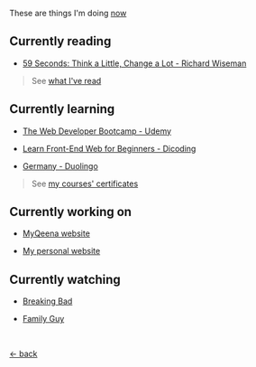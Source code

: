 These are things I'm doing [now](https://nownownow.com)

## Currently reading

-   [59 Seconds: Think a Little, Change a Lot - Richard Wiseman](https://www.goodreads.com/book/show/6340948-59-seconds)

> See [what I've read](https://www.goodreads.com/review/list/123404048-muhammad-mufid?shelf=read)

## Currently learning

-   [The Web Developer Bootcamp - Udemy](https://www.udemy.com/course/the-web-developer-bootcamp/)

-   [Learn Front-End Web for Beginners - Dicoding](https://www.dicoding.com/academies/315)

-   [Germany - Duolingo](https://www.duolingo.com/profile/mufidu_)

> See [my courses' certificates](https://www.linkedin.com/in/mufidu/)

## Currently working on

-   [MyQeena website](https://myqeena.my.id)

-   [My personal website](https://mufidu.com)

## Currently watching

-   [Breaking Bad](https://www.imdb.com/title/tt0903747/)

-   [Family Guy](https://www.imdb.com/title/tt0182576/)

<br>

[&larr; back](https://mufidu.com)
